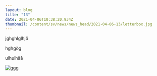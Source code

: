 ```yaml
---
layout: blog
title: "13"
date: 2021-04-06T10:38:20.934Z
thumbnail: /content/sv/news/news_head/2021-04-06-13/letterbox.jpg
---
```

jghghlglhjö

hghgög

uihuihäå

![ggg](/images/uploads/letterbox.jpg "lllggg")